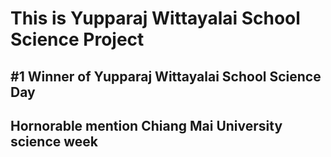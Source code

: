 # This is Yupparaj Wittayalai School Science Project
## #1 Winner of Yupparaj Wittayalai School Science Day
## Hornorable mention Chiang Mai University science week
